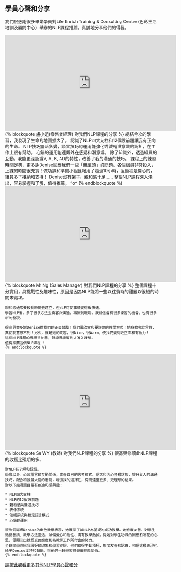 <h2>學員心聲和分享</h2>

<p>我們很感謝很多畢業學員對Life Enrich Training &amp; Consulting Centre (色彩生活培訓及顧問中心）舉辦的NLP課程推薦，真誠地分享他們的得著。</p>

<div class="row">
  <div class="col-md-6"><iframe width="560" height="315" src="http://www.youtube.com/embed/ww18C7WURIs" frameborder="0" allowfullscreen ></iframe> </div>
  <div class="col-md-6">
    {% blockquote 盧小姐(零售業經理) 對我們NLP課程的分享 %}
    總結今次的學習，我發現了生命的地圖擴大了。 認識了NLP四大支柱和12假設前題讓我有正向的生命。 NLP技巧靈活多變，語言技巧的運用能強化或減輕潛意識的認知，在工作上很有幫助。 心錨的運用能連繫外在感覺和潛意識。
    除了知識外，透過組員的互動，我能更深認識V, A, K, AD的特性，改善了我的溝通的技巧。 課程上的練習時間足夠，更多謝Denise回應我們一些「無厘頭」的問題。各個組員非常投入，上課的時間很充實！做功課和準備小組匯報用了超過10小時，但過程是開心的，組員多了接納和支持！ Denise沒有架子，親和感十足…… 整個NLP課程深入淺出，容易掌握和了解，值得推薦。 ^o^
    {% endblockquote %}
  </div>
</div>

<div class="row">
  <div class="col-md-6"><iframe width="560" height="315"  
        src="http://www.youtube.com/embed/ewqt717iZNE" 
        frameborder="0" allowfullscreen ></iframe></div>
  <div class="col-md-6">
    {% blockquote Mr Ng (Sales Manager) 對我們NLP課程的分享 %}
    整個課程十分實用，具挑戰性及趣味性，原因是因為NLP能將一些以往費時的難題以很短的時間來處理。

    親和感通常要較長時間去建立，但NLP可使事情變得很快速。
    學習NLP後，多了很多方法去與客戶溝通，再回到職場，我相信會有很多練習的機會，也有很多新的發現。

    很高興並多謝Denise對我們的正面鼓勵！我們很欣賞和要讃她的教學方式！她身教多於言教，真使我意想不到！另外，就是她的笑容，很Nice，很Warm，使我們變得更正面和有動力！
    這個NLP課程的導師很友善，聲線很能幫到人進入狀態。
    值得推薦這個NLP課程 !
    {% endblockquote %}
  </div>
</div>

<div class="row">
  <div class="col-md-6"><iframe width="560" height="315"  
        src="http://www.youtube.com/embed/ZEJS4SIUtWM" 
        frameborder="0" allowfullscreen ></iframe></div>
  <div class="col-md-6">
    {% blockquote Su WY (教師) 對我們NLP課程的分享 %}
    很高興修讀此NLP課程的收穫比預期的多。

    對NLP有了解和認識。
    學會以身、心及語言的互動關係，改善自己的思考模式、信念和內心各種狀態，提升與人的溝通技巧，配合和發展大腦的潛能，增加我的選擇性，從而達至更多、更理想的結果。
    對以下幾項題目最有啟迪和感興趣：

    * NLP四大支柱
    * NLP的12假設前題
    * 親和感與溝通技巧
    * 表像系統
    * 催眠系統與檢定語言模式
    * 心錨的運用

    很欣賞導師Denise的出色教學表現，她展示了以NLP為基礎的成功教學。她態度友善、對學生循循善誘、教學方法靈活、兼備愛心和耐性、滿有教學熱誠。從她對學生功課的回應和所花的心思，便顯示出她認真的態度和為教學工作所付出的努力。
    全班同學也給我很好的印象和學習經驗。他們都很主動積極，態度友善和認真，相信這種表現也給予Denise支持和鼓勵。與他們一起學習感覺很輕鬆愉快。
    {% endblockquote %}
  </div>
</div>

[請按此觀看更多其他NLP學員心聲和分](/testimonial)
